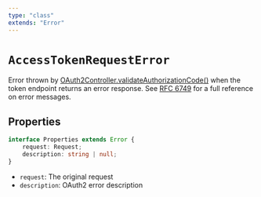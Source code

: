 ```yaml
---
type: "class"
extends: "Error"
---
```


# `AccessTokenRequestError`

Error thrown by [OAuth2Controller.validateAuthorizationCode()](ref:oauth2) when the token endpoint returns an error response. See [RFC 6749](https://datatracker.ietf.org/doc/html/rfc6749#section-5.2) for a full reference on error messages.

## Properties

```ts
interface Properties extends Error {
    request: Request;
	description: string | null;
}
```

- `request`: The original request
- `description`: OAuth2 error description
